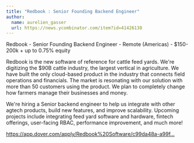 ```yaml
---
title: "Redbook : Senior Founding Backend Engineer"
author:
  name: aurelien_gasser
  url: https://news.ycombinator.com/item?id=41426138
---
```

Redbook - Senior Founding Backend Engineer - Remote (Americas) - $150-200k + up to 0.75% equity

Redbook is the new software of reference for cattle feed yards. We&#x27;re digitizing the $90B cattle industry, the largest vertical in agriculture. We have built the only cloud-based product in the industry that connects field operations and financials. The market is resonating with our solution with more than 50 customers using the product. We plan to completely change how farmers manage their businesses and money.

We&#x27;re hiring a Senior backend engineer to help us integrate with other agtech products, build new features, and improve scalability. Upcoming projects include integrating feed yard software and hardware, fintech offerings, user-facing RBAC, performance improvement, and much more!

<a href="https:&#x2F;&#x2F;app.dover.com&#x2F;apply&#x2F;Redbook%20Software&#x2F;c99da48a-a99f-4b3d-b8c0-b450b11ff0c8?rs=76508227">https:&#x2F;&#x2F;app.dover.com&#x2F;apply&#x2F;Redbook%20Software&#x2F;c99da48a-a99f...</a>
